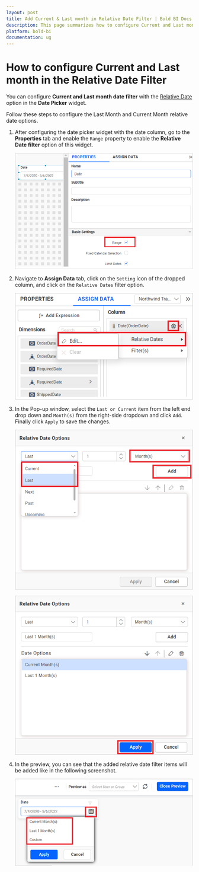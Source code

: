 ```yaml
---
layout: post
title: Add Current & Last month in Relative Date Filter | Bold BI Docs
description: This page summarizes how to configure Current and Last month in the Relative Date Filter option in the Date Picker widget Bold BI application.
platform: bold-bi
documentation: ug
---
```


# How to configure Current and Last month in the Relative Date Filter

You can configure **Current and Last month date filter** with the [Relative Date](https://help.boldbi.com/cloud-bi/visualizing-data/visualization-widgets/date-picker/#how-to-configure-relative-dates-to-datepicker) option in the **Date Picker** widget.

Follow these steps to configure the Last Month and Current Month relative date options.

1. After configuring the date picker widget with the date column, go to the **Properties** tab and enable the `Range` property to enable the **Relative Date filter** option of this widget.

    ![Enable Range Property](/static/assets/embedded/faq/images/enable-range-property.png)

2. Navigate to **Assign Data** tab, click on the `Setting` icon of the dropped column, and click on the `Relative Dates` filter option.

    ![Select Relative Date option](/static/assets/embedded/faq/images/select-relative-dates-option.png)

3. In the Pop-up window, select the `Last or Current` item from the left end drop down and `Month(s)` from the right-side dropdown and click `Add`. Finally click `Apply` to save the changes.

    ![Add Last and Current Relative Date](/static/assets/embedded/faq/images/add-last-and-current-relative-date-options.png)

    ![Apply added Relative Date options](/static/assets/embedded/faq/images/apply-added-relative-date-options.png)

4. In the preview, you can see that the added relative date filter items will be added like in the following screenshot. 

    ![Relative Date Preview](/static/assets/embedded/faq/images/relative-date-preview.png)